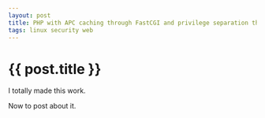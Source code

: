 ```yaml
---
layout: post
title: PHP with APC caching through FastCGI and privilege separation through SuExec running under SELinux on RHEL 5
tags: linux security web
---
```


# {{ post.title }}

I totally made this work.

Now to post about it.
